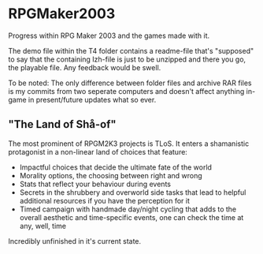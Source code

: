# RPGMaker2003
Progress within RPG Maker 2003 and the games made with it.

The demo file within the T4 folder contains a readme-file that's "supposed" to say that the containing Izh-file is just to be unzipped and there you go, the playable file. Any feedback would be swell.

To be noted:
The only difference between folder files and archive RAR files is my commits from two seperate computers and doesn't affect anything in-game in present/future updates what so ever.

## "The Land of Shå-of"
The most prominent of RPGM2K3 projects is TLoS. It enters a shamanistic protagonist in a non-linear land of choices that feature:
- Impactful choices that decide the ultimate fate of the world 
- Morality options, the choosing between right and wrong
- Stats that reflect your behaviour during events
- Secrets in the shrubbery and overworld side tasks that lead to helpful additional resources if you have the perception for it
- Timed campaign with handmade day/night cycling that adds to the overall aesthetic and time-specific events, one can check the time at any, well, time

Incredibly unfinished in it's current state.
